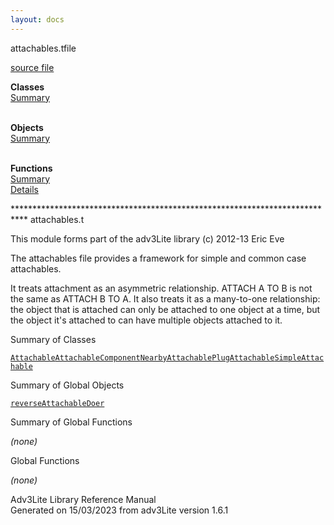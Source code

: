 ```yaml
---
layout: docs
---
```

<span class="title">attachables.t</span><span class="type">file</span>

[source file](../source/attachables.t.html)

**Classes**  
[Summary](#_ClassSummary_)  
 

**Objects**  
[Summary](#_ObjectSummary_)  
 

**Functions**  
[Summary](#_FunctionSummary_)  
[Details](#_Functions_)



\*\*\*\*\*\*\*\*\*\*\*\*\*\*\*\*\*\*\*\*\*\*\*\*\*\*\*\*\*\*\*\*\*\*\*\*\*\*\*\*\*\*\*\*\*\*\*\*\*\*\*\*\*\*\*\*\*\*\*\*\*\*\*\*\*\*\*\*\*\*\*\*\*\*\*
attachables.t

This module forms part of the adv3Lite library (c) 2012-13 Eric Eve

The attachables file provides a framework for simple and common case
attachables.

It treats attachment as an asymmetric relationship. ATTACH A TO B is not
the same as ATTACH B TO A. It also treats it as a many-to-one
relationship: the object that is attached can only be attached to one
object at a time, but the object it's attached to can have multiple
objects attached to it.



<span id="_ClassSummary_"></span>



<span class="hdln">Summary of Classes</span>  



[`Attachable`](../object/Attachable.html)[`AttachableComponent`](../object/AttachableComponent.html)[`NearbyAttachable`](../object/NearbyAttachable.html)[`PlugAttachable`](../object/PlugAttachable.html)[`SimpleAttachable`](../object/SimpleAttachable.html)
<span id="_ObjectSummary_"></span>



<span class="hdln">Summary of Global Objects</span>  



[`reverseAttachableDoer`](../object/reverseAttachableDoer.html)
<span id="FunctionSummary_"></span>



<span class="hdln">Summary of Global Functions</span>  



*(none)* <span id="_Functions_"></span>



<span class="hdln">Global Functions</span>  



*(none)*



Adv3Lite Library Reference Manual  
Generated on 15/03/2023 from adv3Lite version 1.6.1


